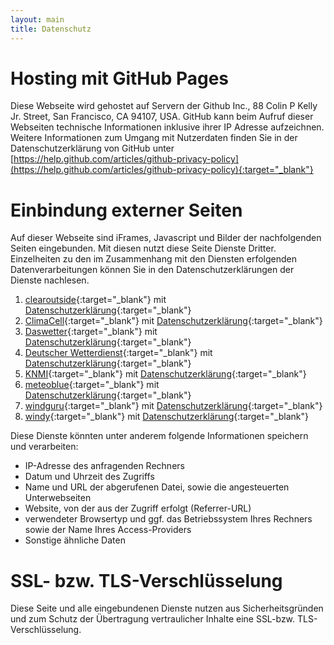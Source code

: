 ```yaml
---
layout: main
title: Datenschutz
---
```


# Hosting mit GitHub Pages

Diese Webseite wird gehostet auf Servern der Github Inc., 88 Colin P Kelly Jr. Street, San Francisco, CA 94107, USA. GitHub kann beim Aufruf dieser Webseiten technische Informationen inklusive ihrer IP Adresse aufzeichnen. Weitere Informationen zum Umgang mit Nutzerdaten finden Sie in der Datenschutzerklärung von GitHub unter [https://help.github.com/articles/github-privacy-policy](https://help.github.com/articles/github-privacy-policy){:target="_blank"}

# Einbindung externer Seiten

Auf dieser Webseite sind iFrames, Javascript und Bilder der nachfolgenden Seiten eingebunden. Mit diesen nutzt diese Seite Dienste Dritter. Einzelheiten zu den im Zusammenhang mit den Diensten erfolgenden Datenverarbeitungen können Sie in den Datenschutzerklärungen der Dienste nachlesen.

1. [clearoutside](https://clearoutside.com/){:target="_blank"} mit [Datenschutzerklärung](https://clearoutside.com/page/privacy_policy/){:target="_blank"}
1. [ClimaCell](https://www.climacell.co/){:target="_blank"} mit [Datenschutzerklärung](https://www.climacell.co/legal/){:target="_blank"}
1. [Daswetter](https://www.daswetter.com/){:target="_blank"} mit [Datenschutzerklärung](https://www.daswetter.com/privacy.html){:target="_blank"}
1. [Deutscher Wetterdienst](https://www.dwd.de/DE/){:target="_blank"} mit [Datenschutzerklärung](https://www.dwd.de/DE/service/datenschutz/datenschutz_node.html){:target="_blank"}
1. [KNMI](https://www.knmi.nl/){:target="_blank"} mit [Datenschutzerklärung](https://www.knmi.nl/privacy){:target="_blank"}
1. [meteoblue](https://www.meteoblue.com/){:target="_blank"} mit [Datenschutzerklärung](https://content.meteoblue.com/de/content/view/full/2855){:target="_blank"}
1. [windguru](https://www.windguru.cz/){:target="_blank"} mit [Datenschutzerklärung](https://www.windguru.cz/help.php?sec=privacy){:target="_blank"}
1. [windy](https://www.windy.com/){:target="_blank"} mit [Datenschutzerklärung](https://account.windy.com/agreements/windy-privacy-policy){:target="_blank"}

Diese Dienste könnten unter anderem folgende Informationen speichern und verarbeiten:

- IP-Adresse des anfragenden Rechners
- Datum und Uhrzeit des Zugriffs
- Name und URL der abgerufenen Datei, sowie die angesteuerten Unterwebseiten
- Website, von der aus der Zugriff erfolgt (Referrer-URL)
- verwendeter Browsertyp und ggf. das Betriebssystem Ihres Rechners sowie der Name Ihres Access-Providers
- Sonstige ähnliche Daten

# SSL- bzw. TLS-Verschlüsselung
Diese Seite und alle eingebundenen Dienste nutzen aus Sicherheitsgründen und zum Schutz der Übertragung vertraulicher Inhalte eine SSL-bzw. TLS-Verschlüsselung.

